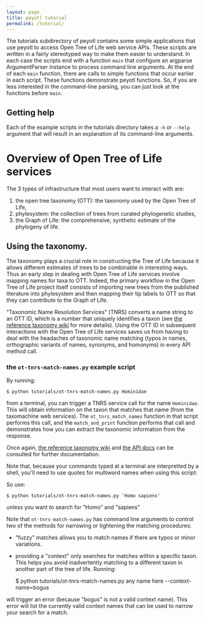 ```yaml
---
layout: page
title: peyotl tutorial
permalink: /tutorial/
---
```


The tutorials subdirectory of peyotl contains some simple applications that use
    peyotl to access Open Tree of Life web service APIs.
These scripts are written in a fairly stereotyped way to make them easier to
    understand.
In each case the scripts end with a function `main` that configure an argparse
    ArgumentParser instance to process command line arguments.
At the end of each `main` function, there are calls to simple functions that occur
    earlier in each script.
These functions demonstrate peyotl functions.
So, if you are less interested in the command-line parsing, you can just look at the 
    functions before `main`.

## Getting help
Each of the example scripts in the tutorials directory takes a `-h` or `--help` argument that will result in an explanation of its command-line arguments.

# Overview of Open Tree of Life services

The 3 types of infrastructure that most users want to interact with are:

  1. the open tree taxonomy (OTT): the taxonomy used by the Open Tree of Life,
  2. phylesystem: the collection of trees from curated phylogenetic studies,
  3. the Graph of Life: the comprehensive, synthetic estimate of the phylogeny of life.

## Using the taxonomy.

The taxonomy plays a crucial role in constructing the Tree of Life because it allows
    different estimates of trees to be combinable in interesting ways.
Thus an early step in dealing with Open Tree of Life services involve mapping names for taxa to OTT.
Indeed, the primary workflow in the Open Tree of Life project itself consists of 
    importing new trees from the published literature into phylesystem and then
    mapping their tip labels to OTT so that they can contribute to the Graph of Life.


"Taxonomic Name Resolution Services" (TNRS) converts a name string to an OTT ID, 
    which is a number that uniquely identifies a taxon
    (see [the reference taxonomy wiki](https://github.com/OpenTreeOfLife/reference-taxonomy/wiki/General-information)
    for more details).
Using the OTT ID in subsequent interactions with the Open Tree of Life services saves
    us from having to deal with the headaches of taxonomic name matching (typos in
    names, orthographic variants of names, synonyms, and homonyms) in every API
    method call.

### the `ot-tnrs-match-names.py` example script

By running:

    $ python tutorials/ot-tnrs-match-names.py Hominidae

from a terminal, you can trigger a TNRS service call for the name `Hominidae`.
This will obtain information on the taxon that matches that name (from the taxomachine web services).
The `ot_tnrs_match_names` function in that script performs this call, and
    the `match_and_print` function performs that call and demonstrates how
    you can extract the taxonomic information from the response.

Once again, [the reference taxonomy wiki](https://github.com/OpenTreeOfLife/reference-taxonomy/wiki/General-information)
    and [the API docs](https://github.com/OpenTreeOfLife/opentree/wiki/Open-Tree-of-Life-APIs#tnrs) can be consulted for further documentation.

Note that, because your commands typed at a terminal are interpretted by a shell, 
    you'll need to use quotes for multiword names when using this script:

So use:

    $ python tutorials/ot-tnrs-match-names.py 'Homo sapiens'

unless you want to search for "Homo" and "sapiens"

Note that `ot-tnrs-match-names.py` has command line arguments to control two of the methods for narrowing or tightening the matching procedures:
  * "fuzzy" matches allows you to match names if there are typos or minor variations.
  * providing a "context" only searches for matches within a specific taxon. This helps you avoid inadvertently matching to a different taxon in another part of the tree of life.  Running:

    $ python tutorials/ot-tnrs-match-names.py any name here --context-name=bogus

will trigger an error (because "bogus" is not a valid context name). This error will
list the currently valid context names that can be used to narrow your search for a match.
